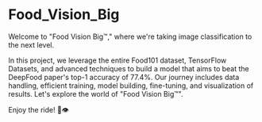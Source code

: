 # Food_Vision_Big

Welcome to "Food Vision Big™," where we're taking image classification to the next level. 

In this project, we leverage the entire Food101 dataset, TensorFlow Datasets, and advanced techniques to build a model that aims to beat the DeepFood paper's top-1 accuracy of 77.4%. 
Our journey includes data handling, efficient training, model building, fine-tuning, and visualization of results. 
Let's explore the world of "Food Vision Big™". 

Enjoy the ride! 🍔👁
